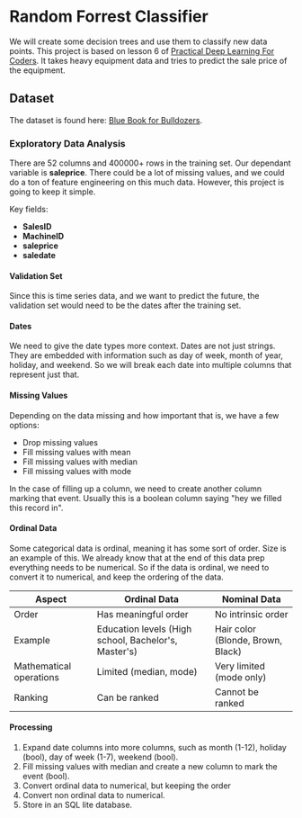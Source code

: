 # Random Forrest Classifier

We will create some decision trees and use them to classify new data points. This project is based on lesson 6 of [Practical Deep Learning For Coders](https://course.fast.ai/Lessons/lesson6.html). It takes heavy equipment data and tries to predict the sale price of the equipment.

## Dataset

The dataset is found here: [Blue Book for Bulldozers](https://www.kaggle.com/datasets/farhanreynaldo/blue-book-for-bulldozer).

### Exploratory Data Analysis

There are 52 columns and 400000+ rows in the training set. Our dependant variable is **saleprice**. There could be a lot of missing values, and we could do a ton of feature engineering on this much data. However, this project is going to keep it simple.

Key fields:

- **SalesID**
- **MachineID**
- **saleprice**
- **saledate**

#### Validation Set

Since this is time series data, and we want to predict the future, the validation set would need to be the dates after the training set.

#### Dates

We need to give the date types more context. Dates are not just strings. They are embedded with information such as day of week, month of year, holiday, and weekend. So we will break each date into multiple columns that represent just that.

#### Missing Values

Depending on the data missing and how important that is, we have a few options:

- Drop missing values
- Fill missing values with mean
- Fill missing values with median
- Fill missing values with mode

In the case of filling up a column, we need to create another column marking that event. Usually this is a boolean column saying "hey we filled this record in".

#### Ordinal Data

Some categorical data is ordinal, meaning it has some sort of order. Size is an example of this. We already know that at the end of this data prep everything needs to be numerical. So if the data is ordinal, we need to convert it to numerical, and keep the ordering of the data.

| Aspect | Ordinal Data | Nominal Data |
| --- | --- | --- |
| Order | Has meaningful order | No intrinsic order |
| Example | Education levels (High school, Bachelor's, Master's) | Hair color (Blonde, Brown, Black) |
| Mathematical operations | Limited (median, mode) | Very limited (mode only) |
| Ranking | Can be ranked | Cannot be ranked |

#### Processing

1. Expand date columns into more columns, such as month (1-12), holiday (bool), day of week (1-7), weekend (bool).
2. Fill missing values with median and create a new column to mark the event (bool).
3. Convert ordinal data to numerical, but keeping the order
4. Convert non ordinal data to numerical.
5. Store in an SQL lite database.
